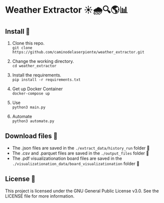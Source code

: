 # Weather Extractor ☀️🌧️🔍🌎📊


## Install 🔧 
1. Clone this repo.<br>
    ```git clone https://github.com/caminodelaserpiente/weather_extractor.git```

2. Change the working directory.<br>
    ```cd weather_extractor```

3. Install the requirements.<br>
    ```pip install -r requirements.txt```<br>

4. Get up Docker Container<br>
    ```docker-compose up```<br>

5. Use<br>
    ```python3 main.py```

6. Automate<br>
    ```python3 automate.py```


## Download files 💾
* The .json files are saved in the `./extract_data/history_run` folder  📁
* The .csv and .parquet files are saved in the `./output_files` folder  📁
* The .pdf visualizationation board files are saved in the `./visualizationation_data/board_visualizationation` folder  📁

## License 📄
This project is licensed under the GNU General Public License v3.0. See the LICENSE file for more information.
